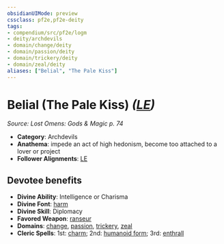 ```yaml
---
obsidianUIMode: preview
cssclass: pf2e,pf2e-deity
tags:
- compendium/src/pf2e/logm
- deity/archdevils
- domain/change/deity
- domain/passion/deity
- domain/trickery/deity
- domain/zeal/deity
aliases: ["Belial", "The Pale Kiss"]
---
```

# Belial (The Pale Kiss) *([LE](rules/traits/lawful-evil-b1.md))*  
*Source: Lost Omens: Gods & Magic p. 74*  

- **Category**: Archdevils
- **Anathema**: impede an act of high hedonism, become too attached to a lover or project
- **Follower Alignments**: [LE](rules/traits/lawful-evil-b1.md)

## Devotee benefits

- **Divine Ability**: Intelligence or Charisma
- **Divine Font**: [harm](compendium/spells/harm.md)
- **Divine Skill**: Diplomacy
- **Favored Weapon**: [ranseur](compendium/equipment/items/ranseur.md)
- **Domains**: [change](compendium/setting/domains.md#Change), [passion](compendium/setting/domains.md#Passion), [trickery](compendium/setting/domains.md#Trickery), [zeal](compendium/setting/domains.md#Zeal)
- **Cleric Spells**: 1st: [charm](compendium/spells/charm.md); 2nd: [humanoid form](compendium/spells/humanoid-form.md); 3rd: [enthrall](compendium/spells/enthrall.md)